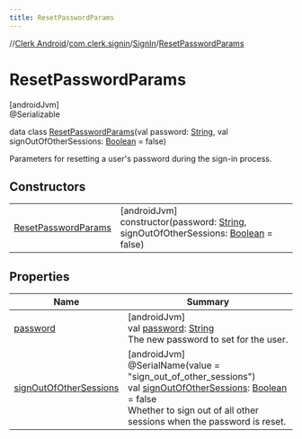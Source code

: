 ```yaml
---
title: ResetPasswordParams
---
```

//[Clerk Android](../../../../index.html)/[com.clerk.signin](../../index.html)/[SignIn](../index.html)/[ResetPasswordParams](index.html)



# ResetPasswordParams



[androidJvm]\
@Serializable



data class [ResetPasswordParams](index.html)(val password: [String](https://kotlinlang.org/api/latest/jvm/stdlib/kotlin-stdlib/kotlin/-string/index.html), val signOutOfOtherSessions: [Boolean](https://kotlinlang.org/api/latest/jvm/stdlib/kotlin-stdlib/kotlin/-boolean/index.html) = false)

Parameters for resetting a user's password during the sign-in process.



## Constructors


| | |
|---|---|
| [ResetPasswordParams](-reset-password-params.html) | [androidJvm]<br>constructor(password: [String](https://kotlinlang.org/api/latest/jvm/stdlib/kotlin-stdlib/kotlin/-string/index.html), signOutOfOtherSessions: [Boolean](https://kotlinlang.org/api/latest/jvm/stdlib/kotlin-stdlib/kotlin/-boolean/index.html) = false) |


## Properties


| Name | Summary |
|---|---|
| [password](password.html) | [androidJvm]<br>val [password](password.html): [String](https://kotlinlang.org/api/latest/jvm/stdlib/kotlin-stdlib/kotlin/-string/index.html)<br>The new password to set for the user. |
| [signOutOfOtherSessions](sign-out-of-other-sessions.html) | [androidJvm]<br>@SerialName(value = &quot;sign_out_of_other_sessions&quot;)<br>val [signOutOfOtherSessions](sign-out-of-other-sessions.html): [Boolean](https://kotlinlang.org/api/latest/jvm/stdlib/kotlin-stdlib/kotlin/-boolean/index.html) = false<br>Whether to sign out of all other sessions when the password is reset. |

